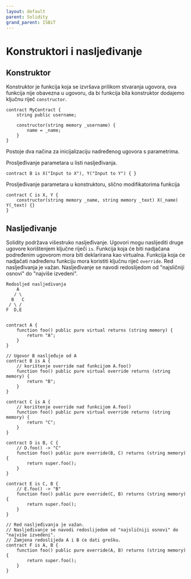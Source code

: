 ```yaml
---
layout: default
parent: Solidity
grand_parent: ISBiT
---
```


# Konstruktori i nasljeđivanje

## Konstruktor

 Konstruktor je funkcija koja se izvršava prilikom stvaranja ugovora, ova funkcija nije obavezna u ugovoru, da bi funkcija bila konstruktor dodajemo ključnu riječ `constructor`.

```solidity
contract MyContract {
    string public username;

    constructor(string memory _username) {
        name = _name;
    }
}
```

Postoje dva načina za inicijalizaciju nadređenog ugovora s parametrima.

Prosljeđivanje parametara u listi nasljeđivanja.

```solidity
contract B is X("Input to X"), Y("Input to Y") { }
```

Prosljeđivanje parametara u konstruktoru, slično modifikatorima funkcija

```solidity
contract C is X, Y {
    constructor(string memory _name, string memory _text) X(_name) Y(_text) {}
}
```

## Nasljeđivanje

Solidity podržava višestruko nasljeđivanje. Ugovori mogu naslijediti druge ugovore korištenjem ključne riječi `is`. Funkcija koja će biti nadjačana podređenim ugovorom mora biti deklarirana kao virtualna. Funkcija koja će nadjačati nadređenu funkciju mora koristiti ključnu riječ `override`. Red nasljeđivanja je važan. Nasljeđivanje se navodi redoslijedom od "najsličniji osnovi" do "najviše izvedeni".

```solidity
Redosljed nasljedivanja
    A
   / \
  B   C
 / \ /
F  D,E

```

```solidity

contract A {
    function foo() public pure virtual returns (string memory) {
        return "A";
    }
}

// Ugovor B nasljeđuje od A
contract B is A {
    // korištenje override nad funkcijom A.foo()
    function foo() public pure virtual override returns (string memory) {
        return "B";
    }
}

contract C is A {
    // korištenje override nad funkcijom A.foo()
    function foo() public pure virtual override returns (string memory) {
        return "C";
    }
}

contract D is B, C {
    // D.foo() -> "C"
    function foo() public pure override(B, C) returns (string memory) {
        return super.foo();
    }
}

contract E is C, B {
    // E.foo() -> "B"
    function foo() public pure override(C, B) returns (string memory) {
        return super.foo();
    }
}

// Red nasljeđivanja je važan.
// Nasljeđivanje se navodi redoslijedom od "najsličniji osnovi" do "najviše izvedeni".
// Zamjena redoslijeda A i B će dati grešku.
contract F is A, B {
    function foo() public pure override(A, B) returns (string memory) {
        return super.foo();
    }
}

```
